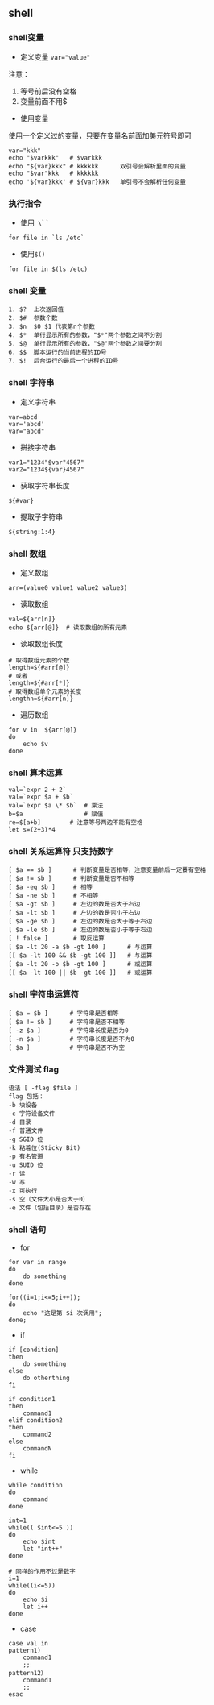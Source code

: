 ## shell

### shell变量

* 定义变量
`var="value"`

注意：

1. 等号前后没有空格
2. 变量前面不用$

* 使用变量

使用一个定义过的变量，只要在变量名前面加美元符号即可

```
var="kkk"
echo "$varkkk"   # $varkkk
echo "${var}kkk" # kkkkkk      双引号会解析里面的变量
echo "$var"kkk   # kkkkkk
echo '${var}kkk' # ${var}kkk   单引号不会解析任何变量
```

### 执行指令

* 使用` \`\` `

```
for file in `ls /etc`
```

* 使用`$()`

```
for file in $(ls /etc)
```

### shell 变量

```
1. $?  上次返回值
2. $#  参数个数
3. $n  $0 $1 代表第n个参数
4. $*  单行显示所有的参数，"$*"两个参数之间不分割
5. $@  单行显示所有的参数，"$@"两个参数之间要分割
6. $$  脚本运行的当前进程的ID号
7. $!  后台运行的最后一个进程的ID号
```


### shell 字符串

* 定义字符串

```
var=abcd
var='abcd'
var="abcd"
```

* 拼接字符串

```
var1="1234"$var"4567"
var2="1234${var}4567"
```

* 获取字符串长度

```
${#var} 
```

* 提取子字符串

```
${string:1:4}
```

### shell 数组
* 定义数组

```
arr=(value0 value1 value2 value3)
```

* 读取数组

```
val=${arr[n]}
echo ${arr[@]}  # 读取数组的所有元素
```

* 读取数组长度

```
# 取得数组元素的个数
length=${#arr[@]}
# 或者
length=${#arr[*]}
# 取得数组单个元素的长度
lengthn=${#arr[n]}
```
* 遍历数组

```
for v in  ${arr[@]}
do 
	echo $v
done
```

### shell 算术运算

```
val=`expr 2 + 2`
val=`expr $a + $b`
val=`expr $a \* $b`  # 乘法
b=$a                 # 赋值
re=$[a+b]        # 注意等号两边不能有空格
let s=(2+3)*4
```

### shell 关系运算符 只支持数字

```
[ $a == $b ]      # 判断变量是否相等，注意变量前后一定要有空格
[ $a != $b ]      # 判断变量是否不相等
[ $a -eq $b ]     # 相等
[ $a -ne $b ]     # 不相等
[ $a -gt $b ]     # 左边的数是否大于右边
[ $a -lt $b ]     # 左边的数是否小于右边
[ $a -ge $b ]     # 左边的数是否大于等于右边
[ $a -le $b ]     # 左边的数是否小于等于右边
[ ! false ]       # 取反运算
[ $a -lt 20 -a $b -gt 100 ]      # 与运算
[[ $a -lt 100 && $b -gt 100 ]]   # 与运算
[ $a -lt 20 -o $b -gt 100 ]      # 或运算
[[ $a -lt 100 || $b -gt 100 ]]   # 或运算
```

### shell 字符串运算符

```
[ $a = $b ]      # 字符串是否相等
[ $a != $b ]     # 字符串是否不相等
[ -z $a ]        # 字符串长度是否为0
[ -n $a ]        # 字符串长度是否不为0
[ $a ]           # 字符串是否不为空
```

### 文件测试 flag

```
语法 [ -flag $file ] 
flag 包括：
-b 块设备
-c 字符设备文件
-d 目录
-f 普通文件
-g SGID 位
-k 粘着位(Sticky Bit)
-p 有名管道
-u SUID 位
-r 读
-w 写
-x 可执行
-s 空（文件大小是否大于0）
-e 文件（包括目录）是否存在
```

### shell 语句

* for

```
for var in range
do
	do something
done
```

```
for((i=1;i<=5;i++));
do
    echo "这是第 $i 次调用";
done;
```

* if

```
if [condition]
then
	do something
else
	do otherthing
fi
```

```
if condition1
then
    command1
elif condition2 
then 
    command2
else
    commandN
fi
```

* while

``` 
while condition
do
    command
done
```

```
int=1
while(( $int<=5 ))
do
    echo $int
    let "int++"
done

# 同样的作用不过是数字
i=1  
while((i<=5))  
do  
    echo $i  
    let i++  
done
```

* case

```
case val in
pattern1)
    command1
    ;;
pattern12）
    command1
    ;;
esac
```